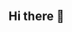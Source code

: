 ## Hi there 👋

<!--
**Nenakhov-Karim/Nenakhov-Karim** is a ✨ _special_ ✨ repository because its `README.md` (this file) appears on your GitHub profile.

Here are some ideas to get you started:

- 🔭 I’m currently working on nothing
- 🌱 I’m currently learning Python and C++
- 👯 I’m looking to collaborate on something interesting
- 🤔 I’m looking for help with nothing
- 💬 Ask me about project ideas/help
- 📫 How to reach me: using GitHub
- 😄 Pronouns: He/Him
- ⚡ Fun fact: I was a humanitarian for a long time
-->
